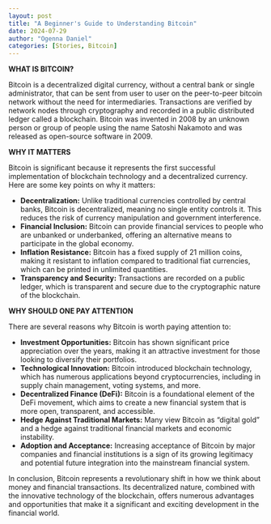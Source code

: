 ```yaml
---
layout: post
title: "A Beginner's Guide to Understanding Bitcoin"
date: 2024-07-29
author: "Ogenna Daniel"
categories: [Stories, Bitcoin]
---
```



**WHAT IS BITCOIN?**

Bitcoin is a decentralized digital currency, without a central bank or single administrator, that can be sent from user to user on the peer-to-peer bitcoin network without the need for intermediaries. Transactions are verified by network nodes through cryptography and recorded in a public distributed ledger called a blockchain. Bitcoin was invented in 2008 by an unknown person or group of people using the name Satoshi Nakamoto and was released as open-source software in 2009.

**WHY IT MATTERS**

Bitcoin is significant because it represents the first successful implementation of blockchain technology and a decentralized currency. Here are some key points on why it matters:

*   **Decentralization:** Unlike traditional currencies controlled by central banks, Bitcoin is decentralized, meaning no single entity controls it. This reduces the risk of currency manipulation and government interference.
*   **Financial Inclusion:** Bitcoin can provide financial services to people who are unbanked or underbanked, offering an alternative means to participate in the global economy.
*   **Inflation Resistance:** Bitcoin has a fixed supply of 21 million coins, making it resistant to inflation compared to traditional fiat currencies, which can be printed in unlimited quantities.
*   **Transparency and Security:** Transactions are recorded on a public ledger, which is transparent and secure due to the cryptographic nature of the blockchain.

**WHY SHOULD ONE PAY ATTENTION**

There are several reasons why Bitcoin is worth paying attention to:

*   **Investment Opportunities:** Bitcoin has shown significant price appreciation over the years, making it an attractive investment for those looking to diversify their portfolios.
*   **Technological Innovation:** Bitcoin introduced blockchain technology, which has numerous applications beyond cryptocurrencies, including in supply chain management, voting systems, and more.
*   **Decentralized Finance (DeFi):** Bitcoin is a foundational element of the DeFi movement, which aims to create a new financial system that is more open, transparent, and accessible.
*   **Hedge Against Traditional Markets:** Many view Bitcoin as “digital gold” and a hedge against traditional financial markets and economic instability.
*   **Adoption and Acceptance:** Increasing acceptance of Bitcoin by major companies and financial institutions is a sign of its growing legitimacy and potential future integration into the mainstream financial system.

In conclusion, Bitcoin represents a revolutionary shift in how we think about money and financial transactions. Its decentralized nature, combined with the innovative technology of the blockchain, offers numerous advantages and opportunities that make it a significant and exciting development in the financial world.
